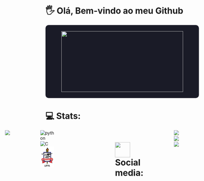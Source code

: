 <h1>🖐 Olá, Bem-vindo ao meu Github</h1>

<div style="display: flex; justify-content: center; align-items: center; gap: 20px; background-color: #1A1B27; padding: 20px; border-radius: 10px;">
  <img height = "200cm" src="https://github-readme-stats.vercel.app/api?username=DaniloSovano&show_icons=true&theme=tokyonight" width="400px" />
</div>

<h1>💻 Stats:</h1>
<div style="display: flex; justify-content: center; gap: 100px;">
  <img height = "170cm" src ="https://github-readme-stats.vercel.app/api/top-langs/?username=DaniloSovano&theme=tokyonight&hide_border=false&include_all_commits=true&count_private=true&layout=compact"
</div> 
<div>
  <img align="center" alt="python" height="40" width="40" src="https://cdn.jsdelivr.net/gh/devicons/devicon/icons/python/python-original.svg" />
  <img align="center" alt="C" height="40" width="40" src="https://cdn.jsdelivr.net/gh/devicons/devicon/icons/c/c-original.svg" />
  <img align="center" alt="ufpa" height="70" width="50" src="./assets/icone.png">
</div>

<br>

<h1><img align="center" height="50" width="50" src = "https://img.icons8.com/?size=100&id=95QOx2u4xvlo&format=png&color=000000"> Social media: </h1>
<div>
  <a href="https://instagram.com/danilo_sovano" target="_blank"><img src="https://img.shields.io/badge/-Instagram-%23E4405F?style=for-the-badge&logo=instagram&logoColor=white" target="_blank"></a>
  <a href="mailto:danilosovano@gmail.com"><img src="https://img.shields.io/badge/-Gmail-%23333?style=for-the-badge&logo=gmail&logoColor=dark" target="_blank"></a>
  <a href="https://www.linkedin.com/in/danilo-sovano-734b1a2b1/"><img src= "https://img.shields.io/badge/LinkedIn-0077B5?style=for-the-badge&logo=linkedin&logoColor=white"></a>
</div>
<br>
<picture>
  <source media="(prefers-color-scheme: dark)" srcset="https://raw.githubusercontent.com/DaniloSovano/danilosovano/output/github-contribution-grid-snake-dark.svg">
  <source media="(prefers-color-scheme: light)" srcset="https://raw.githubusercontent.com/DaniloSovano/danilosovano/output/github-contribution-grid-snake.svg">
  <img alt="github contribution grid snake animation" src="https://raw.githubusercontent.com/DaniloSovano/danilosovano/output/github-contribution-grid-snake.svg">
</picture>
